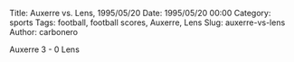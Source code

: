 Title: Auxerre vs. Lens, 1995/05/20
Date: 1995/05/20 00:00
Category: sports
Tags: football, football scores, Auxerre, Lens
Slug: auxerre-vs-lens
Author: carbonero


Auxerre 3 - 0 Lens
